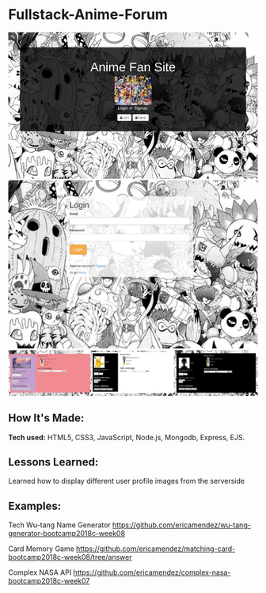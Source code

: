 # Fullstack-Anime-Forum


![alt tag](home.png)
![alt tag](log.png)
![alt tag](theme.png)

## How It's Made:

**Tech used:** HTML5, CSS3, JavaScript, Node.js, Mongodb, Express, EJS.


## Lessons Learned:
Learned how to display different user profile images from the serverside


## Examples:

Tech Wu-tang Name Generator https://github.com/ericamendez/wu-tang-generator-bootcamp2018c-week08

Card Memory Game https://github.com/ericamendez/matching-card-bootcamp2018c-week08/tree/answer

Complex NASA API https://github.com/ericamendez/complex-nasa-bootcamp2018c-week07
